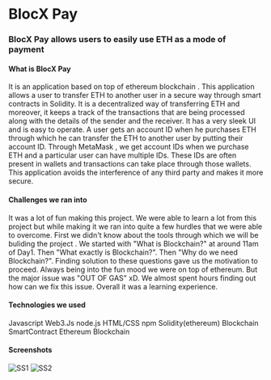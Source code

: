 # BlocX Pay

### BlocX Pay allows users to easily use ETH as a mode of payment

#### What is BlocX Pay
It is an application based on top of ethereum blockchain . This application allows a user to transfer ETH to another user in a secure way through smart contracts in Solidity. It is a decentralized way of transferring ETH and moreover, it keeps a track of the transactions that are being processed along with the details of the sender and the receiver. It has a very sleek UI and is easy to operate. A user gets an account ID when he purchases ETH through which he can transfer the ETH to another user by putting their account ID. Through MetaMask , we get account IDs when we purchase ETH and a particular user can have multiple IDs. These IDs are often present in wallets and transactions can take place through those wallets. This application avoids the interference of any third party and makes it more secure.

#### Challenges we ran into
It was a lot of fun making this project. We were able to learn a lot from this project but while making it we ran into quite a few hurdles that we were able to overcome. First we didn't know about the tools through which we will be buliding the project . We started with "What is Blockchain?" at around 11am of Day1. Then "What exactly is Blockchain?". Then "Why do we need Blockchain?". Finding solution to these questions gave us the motivation to proceed. Always being into the fun mood we were on top of ethereum. But the major issue was "OUT OF GAS" xD. We almost spent hours finding out how can we fix this issue. Overall it was a learning experience.

#### Technologies we used
Javascript Web3.Js node.js HTML/CSS npm Solidity(ethereum) Blockchain SmartContract Ethereum Blockchain

#### Screenshots
![SS1](/app/images/ss1.png)
![SS2](/app/images/ss2.png)